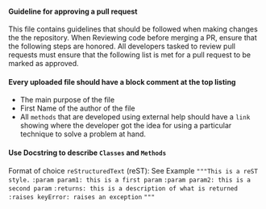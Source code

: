 #### Guideline for approving a pull request
This file contains guidelines that should be followed when making changes the the repository.
When Reviewing code before merging a PR, ensure that the following steps are honored.
All developers tasked to review pull requests must ensure that the following list is met for a pull request to be marked as approved.

#### Every uploaded file should have a block comment at the top listing
- The main purpose of the file
- First Name of the author of the file
- All `methods` that are developed using external help should have a `link` showing where the developer got the idea for using a particular technique to solve a problem at hand.

#### Use Docstring to describe `Classes` and `Methods`
Format of choice `reStructuredText` (reST): See Example
`"""This is a reST style.`
`:param param1: this is a first param`
`:param param2: this is a second param`
`:returns: this is a description of what is returned`
`:raises keyError: raises an exception`
`"""`